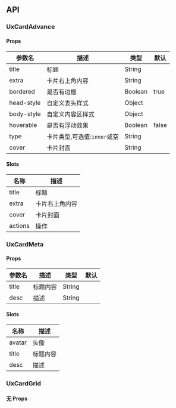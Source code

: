 ## API

### UxCardAdvance

#### Props

| 参数名     | 描述                        | 类型    | 默认  |
| ---------- | --------------------------- | ------- | ----- |
| title      | 标题                        | String  |       |
| extra      | 卡片右上角内容              | String  |       |
| bordered   | 是否有边框                  | Boolean | true  |
| head-style | 自定义表头样式              | Object  |       |
| body-style | 自定义内容区样式            | Object  |       |
| hoverable  | 是否有浮动效果              | Boolean | false |
| type       | 卡片类型,可选值:`inner`或空 | String  |       |
| cover      | 卡片封面                    | String  |       |

#### Slots

| 名称    | 描述           |
| ------- | -------------- |
| title   | 标题           |
| extra   | 卡片右上角内容 |
| cover   | 卡片封面       |
| actions | 操作           |

### UxCardMeta

#### Props

| 参数名 | 描述     | 类型   | 默认 |
| ------ | -------- | ------ | ---- |
| title  | 标题内容 | String |      |
| desc   | 描述     | String |      |

#### Slots

| 名称   | 描述     |
| ------ | -------- |
| avatar | 头像     |
| title  | 标题内容 |
| desc   | 描述     |

### UxCardGrid

#### 无 Props
